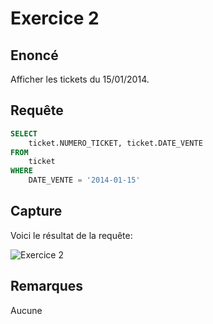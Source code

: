 # Exercice 2

## Enoncé

Afficher les tickets du 15/01/2014.

## Requête

``` sql
SELECT 
    ticket.NUMERO_TICKET, ticket.DATE_VENTE
FROM
    ticket
WHERE
    DATE_VENTE = '2014-01-15'
```

## Capture

Voici le résultat de la requête:

![Exercice 2](exercice2.png)

## Remarques
Aucune